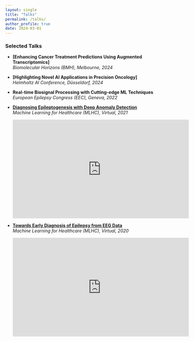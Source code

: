 ```yaml
---
layout: single
title: "Talks"
permalink: /talks/
author_profile: true
date: 2024-03-01
---
```


### Selected Talks

- **[Enhancing Cancer Treatment Predictions Using Augmented Transcriptomics]**  
  *Biomolecular Horizons (BMH), Melbourne, 2024*

- **[Highlighting Novel AI Applications in Precision Oncology]**  
  *Helmholtz AI Conference, Düsseldorf, 2024*

- **Real-time Biosignal Processing with Cutting-edge ML Techniques**  
  *European Epilepsy Congress (EEC), Geneva, 2022*

- **[Diagnosing Epileptogenesis with Deep Anomaly Detection](https://www.youtube.com/watch?v=Z60nfNQQizI)**  
  *Machine Learning for Healthcare (MLHC), Virtual, 2021*
  <iframe width="560" height="315" src="https://www.youtube.com/embed/Z60nfNQQizI" frameborder="0" 
  allow="accelerometer; autoplay; encrypted-media; gyroscope; picture-in-picture" allowfullscreen></iframe>


- **[Towards Early Diagnosis of Epilepsy from EEG Data](https://www.youtube.com/watch?v=ROhIgOHAM6Q)**  
  *Machine Learning for Healthcare (MLHC), Virtual, 2020*

  <iframe width="560" height="315" src="https://www.youtube.com/embed/ROhIgOHAM6Q" frameborder="0" allow="accelerometer; autoplay; encrypted-media; gyroscope; picture-in-picture" allowfullscreen></iframe>
